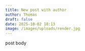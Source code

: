 ```yaml
---
title: New post with author
author: Thomas
draft: false
date: 2025-10-02 18:13
image: /images/uploads/render.jpg
---
```

post body
